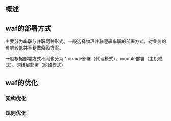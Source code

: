 ## 概述

## waf的部署方式
主要分为串联与并联两种形式。一般选择物理并联逻辑串联的部署方式，对业务的影响较低并容易做降级方案。

一般根据部署方式不同也分为：cname部署（代理模式）、module部署（主机模式）、网络层部署（网络模式）

## waf的优化
### 架构优化

### 规则优化
